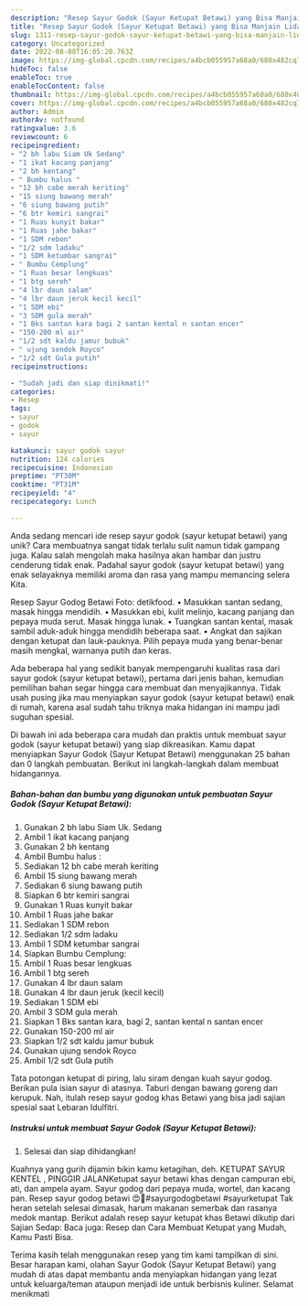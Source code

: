 ```yaml
---
description: "Resep Sayur Godok (Sayur Ketupat Betawi) yang Bisa Manjain Lidah"
title: "Resep Sayur Godok (Sayur Ketupat Betawi) yang Bisa Manjain Lidah"
slug: 1311-resep-sayur-godok-sayur-ketupat-betawi-yang-bisa-manjain-lidah
category: Uncategorized
date: 2022-08-08T16:05:20.763Z
image: https://img-global.cpcdn.com/recipes/a4bcb055957a68a0/680x482cq70/sayur-godok-sayur-ketupat-betawi-foto-resep-utama.jpg
hideToc: false
enableToc: true
enableTocContent: false
thumbnail: https://img-global.cpcdn.com/recipes/a4bcb055957a68a0/680x482cq70/sayur-godok-sayur-ketupat-betawi-foto-resep-utama.jpg
cover: https://img-global.cpcdn.com/recipes/a4bcb055957a68a0/680x482cq70/sayur-godok-sayur-ketupat-betawi-foto-resep-utama.jpg
author: Admin
authorAv: notfound
ratingvalue: 3.6
reviewcount: 6
recipeingredient:
- "2 bh labu Siam Uk Sedang"
- "1 ikat kacang panjang"
- "2 bh kentang"
- " Bumbu halus "
- "12 bh cabe merah keriting"
- "15 siung bawang merah"
- "6 siung bawang putih"
- "6 btr kemiri sangrai"
- "1 Ruas kunyit bakar"
- "1 Ruas jahe bakar"
- "1 SDM rebon"
- "1/2 sdm ladaku"
- "1 SDM ketumbar sangrai"
- " Bumbu Cemplung"
- "1 Ruas besar lengkuas"
- "1 btg sereh"
- "4 lbr daun salam"
- "4 lbr daun jeruk kecil kecil"
- "1 SDM ebi"
- "3 SDM gula merah"
- "1 Bks santan kara bagi 2 santan kental n santan encer"
- "150-200 ml air"
- "1/2 sdt kaldu jamur bubuk"
- " ujung sendok Royco"
- "1/2 sdt Gula putih"
recipeinstructions:

- "Sudah jadi dan siap dinikmati!"
categories:
- Resep
tags:
- sayur
- godok
- sayur

katakunci: sayur godok sayur 
nutrition: 124 calories
recipecuisine: Indonesian
preptime: "PT30M"
cooktime: "PT31M"
recipeyield: "4"
recipecategory: Lunch

---
```





Anda sedang mencari ide resep sayur godok (sayur ketupat betawi) yang unik? Cara membuatnya sangat tidak terlalu sulit namun tidak gampang juga. Kalau salah mengolah maka hasilnya akan hambar dan justru cenderung tidak enak. Padahal sayur godok (sayur ketupat betawi) yang enak selayaknya memiliki aroma dan rasa yang mampu memancing selera Kita.





Resep Sayur Godog Betawi Foto: detikfood. • Masukkan santan sedang, masak hingga mendidih. • Masukkan ebi, kulit melinjo, kacang panjang dan pepaya muda serut. Masak hingga lunak. • Tuangkan santan kental, masak sambil aduk-aduk hingga mendidih beberapa saat. • Angkat dan sajikan dengan ketupat dan lauk-pauknya. Pilih pepaya muda yang benar-benar masih mengkal, warnanya putih dan keras.

Ada beberapa hal yang sedikit banyak mempengaruhi kualitas rasa dari sayur godok (sayur ketupat betawi), pertama dari jenis bahan, kemudian pemilihan bahan segar hingga cara membuat dan menyajikannya. Tidak usah pusing jika mau menyiapkan sayur godok (sayur ketupat betawi) enak di rumah, karena asal sudah tahu triknya maka hidangan ini mampu jadi suguhan spesial.






Di bawah ini ada beberapa cara mudah dan praktis untuk membuat sayur godok (sayur ketupat betawi) yang siap dikreasikan. Kamu dapat menyiapkan Sayur Godok (Sayur Ketupat Betawi) menggunakan 25 bahan dan 0 langkah pembuatan. Berikut ini langkah-langkah dalam membuat hidangannya.

<!--inarticleads1-->

##### Bahan-bahan dan bumbu yang digunakan untuk pembuatan Sayur Godok (Sayur Ketupat Betawi):

1. Gunakan 2 bh labu Siam Uk. Sedang
1. Ambil 1 ikat kacang panjang
1. Gunakan 2 bh kentang
1. Ambil  Bumbu halus :
1. Sediakan 12 bh cabe merah keriting
1. Ambil 15 siung bawang merah
1. Sediakan 6 siung bawang putih
1. Siapkan 6 btr kemiri sangrai
1. Gunakan 1 Ruas kunyit bakar
1. Ambil 1 Ruas jahe bakar
1. Sediakan 1 SDM rebon
1. Sediakan 1/2 sdm ladaku
1. Ambil 1 SDM ketumbar sangrai
1. Siapkan  Bumbu Cemplung:
1. Ambil 1 Ruas besar lengkuas
1. Ambil 1 btg sereh
1. Gunakan 4 lbr daun salam
1. Gunakan 4 lbr daun jeruk (kecil kecil)
1. Sediakan 1 SDM ebi
1. Ambil 3 SDM gula merah
1. Siapkan 1 Bks santan kara, bagi 2, santan kental n santan encer
1. Gunakan 150-200 ml air
1. Siapkan 1/2 sdt kaldu jamur bubuk
1. Gunakan  ujung sendok Royco
1. Ambil 1/2 sdt Gula putih


Tata potongan ketupat di piring, lalu siram dengan kuah sayur godog. Berikan pula isian sayur di atasnya. Taburi dengan bawang goreng dan kerupuk. Nah, itulah resep sayur godog khas Betawi yang bisa jadi sajian spesial saat Lebaran Idulfitri. 

<!--inarticleads2-->

##### Instruksi untuk membuat Sayur Godok (Sayur Ketupat Betawi):


1. Selesai dan siap dihidangkan!

Kuahnya yang gurih dijamin bikin kamu ketagihan, deh. KETUPAT SAYUR KENTEL , PINGGIR JALANKetupat sayur betawi khas dengan campuran ebi, ati, dan ampela ayam. Sayur godog dari pepaya muda, wortel, dan kacang pan. Resep sayur godog betawi 😍🤩#sayurgodogbetawi #sayurketupat Tak heran setelah selesai dimasak, harum makanan semerbak dan rasanya medok mantap. Berikut adalah resep sayur ketupat khas Betawi dikutip dari Sajian Sedap: Baca juga: Resep dan Cara Membuat Ketupat yang Mudah, Kamu Pasti Bisa. 

Terima kasih telah menggunakan resep yang tim kami tampilkan di sini. Besar harapan kami, olahan Sayur Godok (Sayur Ketupat Betawi) yang mudah di atas dapat membantu anda menyiapkan hidangan yang lezat untuk keluarga/teman ataupun menjadi ide untuk berbisnis kuliner. Selamat menikmati
